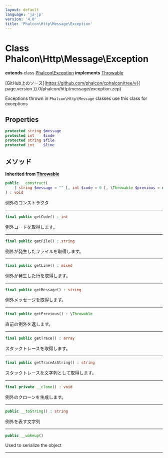 ```yaml
---
layout: default
language: 'ja-jp'
version: '4.0'
title: 'Phalcon\Http\Message\Exception'
---
```


# Class **Phalcon\Http\Message\Exception**

**extends** class [Phalcon\Exception](Phalcon_Exception) **implements** [Throwable](https://secure.php.net/manual/en/class.throwable.php)

[GitHub上のソース](https://github.com/phalcon/cphalcon/tree/v{{ page.version }}.0/phalcon/http/message/exception.zep)

Exceptions thrown in `Phalcon\Http\Message` classes use this class for exceptions

## Properties

```php
protected string $message 
protected int    $code    
protected string $file    
protected int    $line    
```

## メソッド

**Inherited from [Throwable](https://secure.php.net/manual/en/class.throwable.php)**

```php
public __construct( 
    [ string $message = "" [, int $code = 0 [, \Throwable $previous = null ]]] 
) : void
```

例外のコンストラクタ

* * *

```php
final public getCode() : int
```

例外コードを取得します。

* * *

```php
final public getFile() : string
```

例外が発生したファイルを取得します。

* * *

```php
final public getLine() : mixed
```

例外が発生した行を取得します。

* * *

```php
final public getMessage() : string
```

例外メッセージを取得します。

* * *

```php
final public getPrevious() : \Throwable
```

直前の例外を返します。

* * *

```php
final public getTrace() : array 
```

スタックトレースを取得します。

* * *

```php
final public getTraceAsString() : string
```

スタックトレースを文字列として取得します。

* * *

```php
final private __clone() : void
```

例外のクローンを生成します。

* * *

```php
public __toString() : string
```

例外を表す文字列

* * *

```php
public __wakeup()
```

Used to serialize the object

* * *